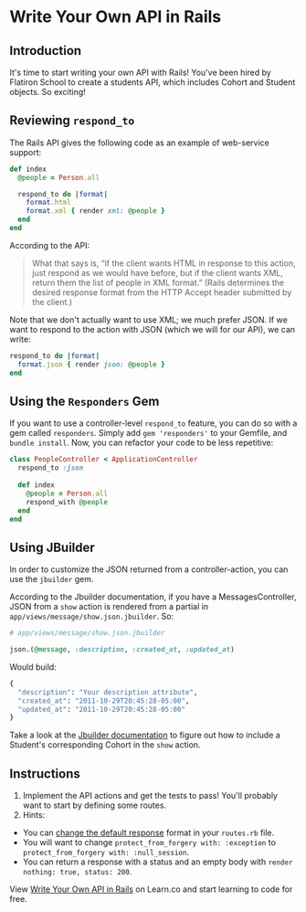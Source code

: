 # Write Your Own API in Rails

## Introduction

It's time to start writing your own API with Rails! You've been hired by Flatiron School to create a students API, which includes Cohort and Student objects. So exciting!

## Reviewing `respond_to`

The Rails API gives the following code as an example of web-service support:

```ruby
def index
  @people = Person.all

  respond_to do |format|
    format.html
    format.xml { render xml: @people }
  end
end
```

According to the API:

> What that says is, “if the client wants HTML in response to this action, just respond as we would have before, but if the client wants XML, return them the list of people in XML format.” (Rails determines the desired response format from the HTTP Accept header submitted by the client.)

Note that we don't actually want to use XML; we much prefer JSON. If we want to respond to the action with JSON (which we will for our API), we can write:

```ruby
respond_to do |format|
  format.json { render json: @people }
end
```

## Using the `Responders` Gem

If you want to use a controller-level `respond_to` feature, you can do so with a gem called `responders`. Simply add `gem 'responders'` to your Gemfile, and `bundle install`. Now, you can refactor your code to be less repetitive:

```ruby
class PeopleController < ApplicationController
  respond_to :json
  
  def index
    @people = Person.all
    respond_with @people
  end
end
```

## Using JBuilder

In order to customize the JSON returned from a controller-action, you can use the `jbuilder` gem.

According to the Jbuilder documentation, if you have a MessagesController, JSON from a `show` action is rendered from a partial in `app/views/message/show.json.jbuilder`. So:

```ruby
# app/views/message/show.json.jbuilder

json.(@message, :description, :created_at, :updated_at)
```

Would build:

```ruby
{
  "description": "Your description attribute",
  "created_at": "2011-10-29T20:45:28-05:00",
  "updated_at": "2011-10-29T20:45:28-05:00"
}
```

Take a look at the [Jbuilder documentation](https://github.com/rails/jbuilder) to figure out how to include a Student's corresponding Cohort in the `show` action.

## Instructions

1. Implement the API actions and get the tests to pass! You'll probably want to start by defining some routes.
2. Hints: 
  - You can [change the default response](http://stackoverflow.com/questions/10681816/render-json-instead-of-html-as-default) format in your `routes.rb` file.
  - You will want to change `protect_from_forgery with: :exception` to `protect_from_forgery with: :null_session`.
  - You can return a response with a status and an empty body with `render nothing: true, status: 200`.
<p data-visibility='hidden'>View <a href='https://learn.co/lessons/rails-students-api' title='Write Your Own API in Rails'>Write Your Own API in Rails</a> on Learn.co and start learning to code for free.</p>

